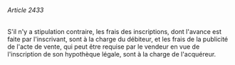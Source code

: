 ###### Article 2433

S'il n'y a stipulation contraire, les frais des inscriptions, dont l'avance est faite par l'inscrivant, sont à la charge du débiteur, et les frais de la publicité de l'acte de vente, qui peut être requise par le vendeur en vue de l'inscription de son hypothèque légale, sont à la charge de l'acquéreur.

